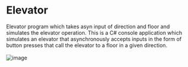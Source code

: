 # Elevator
Elevator program which takes asyn input of direction and floor and simulates the elevator operation.
This is a C# console application which simulates an elevator that asynchronously accepts inputs in the form of button presses that call the elevator to a floor in a given direction.
<br/><br/>
![image](https://user-images.githubusercontent.com/12031984/131677669-f7dd0c6c-72d7-4505-8bd0-07c1057acd35.png)
